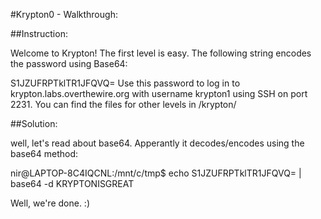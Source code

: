 #Krypton0 - Walkthrough:

##Instruction:

Welcome to Krypton! The first level is easy. The following string encodes the password using Base64:

S1JZUFRPTklTR1JFQVQ=
Use this password to log in to krypton.labs.overthewire.org with username krypton1 using SSH on port 2231. You can find the files for other levels in /krypton/

##Solution:

well, let's read about base64. Apperantly it decodes/encodes using the base64 method:

nir@LAPTOP-8C4IQCNL:/mnt/c/tmp$ echo S1JZUFRPTklTR1JFQVQ= | base64 -d
KRYPTONISGREAT

Well, we're done. :)